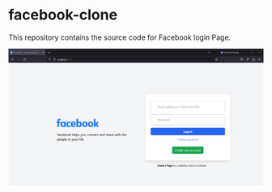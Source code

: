 # facebook-clone

This repository contains the source code for Facebook login Page.

![Facebook Login Page Clone](final.png)